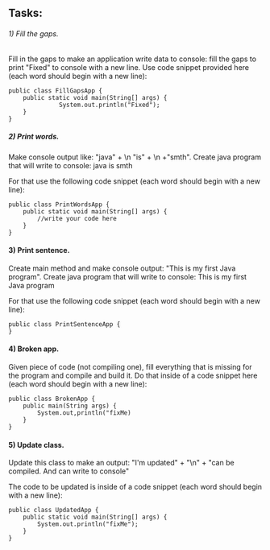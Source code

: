 
## Tasks:
###### 1) Fill the gaps.
Fill in the gaps to make an application write data to console: fill the gaps to print "Fixed" to console with a new line.
Use code snippet provided here (each word should begin with a new line):

    public class FillGapsApp {
        public static void main(String[] args) {
                  System.out.println("Fixed");
        }
    }


##### 2) Print words.
Make console output like: "java" + \n "is" + \n +"smth". Create java program that will write to console:
java
is
smth

For that use the following code snippet (each word should begin with a new line):

    public class PrintWordsApp {
        public static void main(String[] args) {
            //write your code here
        }
    }

#### 3) Print sentence.
Create main method and make console output: "This is my first Java program". Create java program that will write to
console:
This is my first Java program

For that use the following code snippet (each word should begin with a new line):

    public class PrintSentenceApp {
    }


#### 4) Broken app.
Given piece of code (not compiling one), fill everything that is missing for the program and compile and build it.
Do that inside of a code snippet here (each word should begin with a new line):

    public class BrokenApp {
        public main(String args) {
            System.out,println("fixMe)
        }
    }

#### 5) Update class.
Update this class to make an output: "I'm updated" + "\n" + "can be compiled. And can write to console"

The code to be updated is inside of a code snippet (each word should begin with a new line):


    public class UpdatedApp {
        public static void main(String[] args) {
            System.out.println("fixMe");
        }
    }
